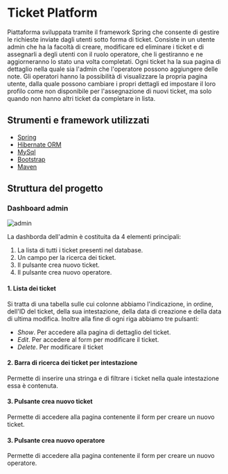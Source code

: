 # Ticket Platform
Piattaforma sviluppata tramite il framework Spring che consente di gestire le richieste inviate dagli utenti sotto forma di ticket.
Consiste in un utente admin che ha la facoltà di creare, modificare ed eliminare i ticket e di assegnarli a degli utenti con il ruolo operatore, che li gestiranno e ne aggiorneranno lo stato una volta completati.
Ogni ticket ha la sua pagina di dettaglio nella quale sia l'admin che l'operatore possono aggiungere delle note.
Gli operatori hanno la possibilità di visualizzare la propria pagina utente, dalla quale possono cambiare i propri dettagli ed impostare il loro profilo come non disponibile per l'assegnazione di nuovi ticket, ma solo quando non hanno altri ticket da completare in lista.

## Strumenti e framework utilizzati

* [Spring](https://spring.io/)
* [Hibernate ORM](https://hibernate.org/orm/)
* [MySql](https://www.mysql.com)
* [Bootstrap](https://getbootstrap.com/)
* [Maven](https://maven.apache.org/)

## Struttura del progetto

### Dashboard admin
![admin](https://github.com/user-attachments/assets/4b9d8f30-b4b0-4c59-bce3-412cd3ec892b)

La dashborda dell'admin è costituita da 4 elementi principali:
1. La lista di tutti i ticket presenti nel database.
2. Un campo per la ricerca dei ticket.
3. Il pulsante crea nuovo ticket.
4. Il pulsante crea nuovo operatore.

#### 1. Lista dei ticket
Si tratta di una tabella sulle cui colonne abbiamo l'indicazione, in ordine, dell'ID del ticket, della sua intestazione, della data di creazione e della data di ultima modifica.
Inoltre alla fine di ogni riga abbiamo tre pulsanti:
* _Show_. Per accedere alla pagina di dettaglio del ticket.
* _Edit_. Per accedere al form per modificare il ticket.
* _Delete_. Per modificare il ticket

#### 2. Barra di ricerca dei ticket per intestazione
Permette di inserire una stringa e di filtrare i ticket nella quale intestazione essa è contenuta.

#### 3. Pulsante crea nuovo ticket
Permette di accedere alla pagina contenente il form per creare un nuovo ticket.

#### 3. Pulsante crea nuovo operatore
Permette di accedere alla pagina contenente il form per creare un nuovo operatore.

